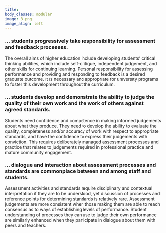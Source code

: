 ```yaml
---
title:
body_classes: modular
image: 3.png
image_align: left
---
```


### ... students progressively take responsibility for assessment and feedback procesess.
The overall aims of higher education include developing students’ critical thinking abilities, which include self-critique, independent judgement, and other skills for continuing learning. Personal responsibility for assessing performance and providing and responding to feedback is a desired graduate outcome. It is necessary and appropriate for university programs to foster this development throughout the curriculum.

### ... students develop and demonstrate the ability to judge the quality of their own work and the work of others against agreed standards.
Students need confidence and competence in making informed judgements about what they produce. They need to develop the ability to evaluate the quality, completeness and/or accuracy of work with respect to appropriate standards, and have the confidence to express their judgements with conviction. This requires deliberately managed assessment processes and practice that relates to judgements required in professional practice and mature community engagement.

### ... dialogue and interaction about assessment processes and standards are commonplace between and among staff and students.
Assessment activities and standards require disciplinary and contextual interpretation if they are to be understood, yet discussion of processes and reference points for determining standards is relatively rare. Assessment judgements are more consistent when those making them are able to reach consensus as to ways of establishing levels of performance. Student understanding of processes they can use to judge their own performance are similarly enhanced when they participate in dialogue about them with peers and teachers.
